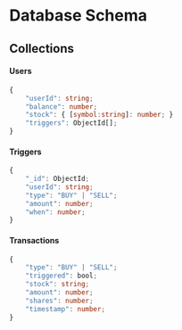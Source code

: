 # Database Schema

## Collections

#### Users

```ts
{
    "userId": string;
    "balance": number;
    "stock": { [symbol:string]: number; }
    "triggers": ObjectId[];
}
```

#### Triggers

```ts
{
    "_id": ObjectId;
    "userId": string;
    "type": "BUY" | "SELL";
    "amount": number;
    "when": number;
}
```

#### Transactions

```ts
{
    "type": "BUY" | "SELL";
    "triggered": bool;
    "stock": string;
    "amount": number;
    "shares": number;
    "timestamp": number;
}
```